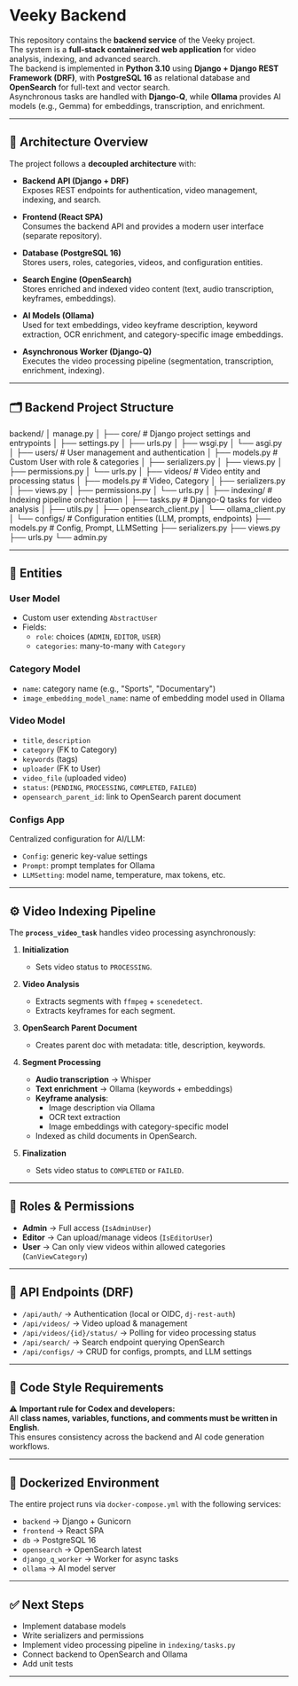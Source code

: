 # Veeky Backend

This repository contains the **backend service** of the Veeky project.  
The system is a **full-stack containerized web application** for video analysis, indexing, and advanced search.  
The backend is implemented in **Python 3.10** using **Django + Django REST Framework (DRF)**, with **PostgreSQL 16** as relational database and **OpenSearch** for full-text and vector search.  
Asynchronous tasks are handled with **Django-Q**, while **Ollama** provides AI models (e.g., Gemma) for embeddings, transcription, and enrichment.

---

## 🚀 Architecture Overview

The project follows a **decoupled architecture** with:

- **Backend API (Django + DRF)**  
  Exposes REST endpoints for authentication, video management, indexing, and search.

- **Frontend (React SPA)**  
  Consumes the backend API and provides a modern user interface (separate repository).

- **Database (PostgreSQL 16)**  
  Stores users, roles, categories, videos, and configuration entities.

- **Search Engine (OpenSearch)**  
  Stores enriched and indexed video content (text, audio transcription, keyframes, embeddings).

- **AI Models (Ollama)**  
  Used for text embeddings, video keyframe description, keyword extraction, OCR enrichment, and category-specific image embeddings.

- **Asynchronous Worker (Django-Q)**  
  Executes the video processing pipeline (segmentation, transcription, enrichment, indexing).

---

## 🗂️ Backend Project Structure

backend/
│ manage.py
│
├── core/ # Django project settings and entrypoints
│ ├── settings.py
│ ├── urls.py
│ ├── wsgi.py
│ └── asgi.py
│
├── users/ # User management and authentication
│ ├── models.py # Custom User with role & categories
│ ├── serializers.py
│ ├── views.py
│ ├── permissions.py
│ └── urls.py
│
├── videos/ # Video entity and processing status
│ ├── models.py # Video, Category
│ ├── serializers.py
│ ├── views.py
│ ├── permissions.py
│ └── urls.py
│
├── indexing/ # Indexing pipeline orchestration
│ ├── tasks.py # Django-Q tasks for video analysis
│ ├── utils.py
│ ├── opensearch_client.py
│ └── ollama_client.py
│
└── configs/ # Configuration entities (LLM, prompts, endpoints)
├── models.py # Config, Prompt, LLMSetting
├── serializers.py
├── views.py
├── urls.py
└── admin.py


---

## 🔑 Entities

### User Model
- Custom user extending `AbstractUser`
- Fields:
  - `role`: choices (`ADMIN`, `EDITOR`, `USER`)
  - `categories`: many-to-many with `Category`

### Category Model
- `name`: category name (e.g., "Sports", "Documentary")
- `image_embedding_model_name`: name of embedding model used in Ollama

### Video Model
- `title`, `description`
- `category` (FK to Category)
- `keywords` (tags)
- `uploader` (FK to User)
- `video_file` (uploaded video)
- `status`: (`PENDING`, `PROCESSING`, `COMPLETED`, `FAILED`)
- `opensearch_parent_id`: link to OpenSearch parent document

### Configs App
Centralized configuration for AI/LLM:
- `Config`: generic key-value settings
- `Prompt`: prompt templates for Ollama
- `LLMSetting`: model name, temperature, max tokens, etc.

---

## ⚙️ Video Indexing Pipeline

The **`process_video_task`** handles video processing asynchronously:

1. **Initialization**
   - Sets video status to `PROCESSING`.

2. **Video Analysis**
   - Extracts segments with `ffmpeg` + `scenedetect`.
   - Extracts keyframes for each segment.

3. **OpenSearch Parent Document**
   - Creates parent doc with metadata: title, description, keywords.

4. **Segment Processing**
   - **Audio transcription** → Whisper
   - **Text enrichment** → Ollama (keywords + embeddings)
   - **Keyframe analysis**:
     - Image description via Ollama
     - OCR text extraction
     - Image embeddings with category-specific model
   - Indexed as child documents in OpenSearch.

5. **Finalization**
   - Sets video status to `COMPLETED` or `FAILED`.

---

## 🔐 Roles & Permissions

- **Admin** → Full access (`IsAdminUser`)  
- **Editor** → Can upload/manage videos (`IsEditorUser`)  
- **User** → Can only view videos within allowed categories (`CanViewCategory`)  

---

## 📡 API Endpoints (DRF)

- `/api/auth/` → Authentication (local or OIDC, `dj-rest-auth`)
- `/api/videos/` → Video upload & management
- `/api/videos/{id}/status/` → Polling for video processing status
- `/api/search/` → Search endpoint querying OpenSearch
- `/api/configs/` → CRUD for configs, prompts, and LLM settings

---

## 📝 Code Style Requirements

⚠️ **Important rule for Codex and developers:**  
All **class names, variables, functions, and comments must be written in English**.  
This ensures consistency across the backend and AI code generation workflows.

---

## 🐳 Dockerized Environment

The entire project runs via `docker-compose.yml` with the following services:

- `backend` → Django + Gunicorn
- `frontend` → React SPA
- `db` → PostgreSQL 16
- `opensearch` → OpenSearch latest
- `django_q_worker` → Worker for async tasks
- `ollama` → AI model server

---

## ✅ Next Steps

- Implement database models
- Write serializers and permissions
- Implement video processing pipeline in `indexing/tasks.py`
- Connect backend to OpenSearch and Ollama
- Add unit tests

---

